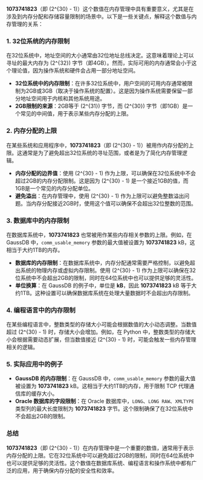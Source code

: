 
**1073741823**（即 \(2^{30} - 1\)）这个数值在内存管理中具有重要意义，尤其是在涉及到内存分配和存储容量限制的场景中。以下是一些关键点，解释这个数值与内存管理的关系：

### 1. **32位系统的内存限制**
在32位系统中，地址空间的大小通常由32位地址总线决定。这意味着理论上可以寻址的最大内存为 \(2^{32}\) 字节（即4GB）。然而，实际可用的内存通常会小于这个理论值，因为操作系统和硬件会占用一部分地址空间。

- **32位系统中的内存限制**：在许多32位系统中，用户空间的可用内存通常被限制为2GB或3GB（取决于操作系统的配置）。这是因为操作系统需要保留一部分地址空间用于内核和其他系统用途。
- **2GB限制的来源**：2GB等于 \(2^{31}\) 字节，而 \(2^{30}\) 字节（即1GB）是一个常见的中间值，用于表示某些内存分配的上限。

### 2. **内存分配的上限**
在某些系统和应用程序中，**1073741823**（即 \(2^{30} - 1\)）被用作内存分配的上限。这通常是为了避免超出32位系统的寻址范围，或者是为了简化内存管理逻辑。

- **内存分配的边界值**：使用 \(2^{30} - 1\) 作为上限，可以确保在32位系统中不会超过2GB的内存分配限制。这是因为 \(2^{30} - 1\) 是一个接近1GB的值，而1GB是一个常见的内存分配单位。
- **避免溢出**：在内存管理中，使用 \(2^{30} - 1\) 作为上限可以避免整数溢出问题。当内存分配接近2GB时，使用这个值可以确保不会超出32位整数的范围。

### 3. **数据库中的内存限制**
在数据库系统中，**1073741823** 也常被用作某些内存相关参数的上限。例如，在 GaussDB 中，`comm_usable_memory` 参数的最大值被设置为 **1073741823** kB，这相当于大约1TB的内存。

- **数据库的内存限制**：在数据库系统中，内存分配通常需要严格控制，以避免超出系统的物理内存或虚拟内存限制。使用 \(2^{30} - 1\) 作为上限可以确保在32位系统中不会超出2GB的限制，同时在64位系统中也可以提供足够的灵活性。
- **单位换算**：在 GaussDB 的例子中，单位是 **kB**，因此 **1073741823** kB 等于大约1TB。这种设置可以确保数据库系统在处理大量数据时不会超出内存限制。

### 4. **编程语言中的内存限制**
在某些编程语言中，整数类型的存储大小可能会根据数值的大小动态调整。当数值超过 \(2^{30} - 1\) 时，存储大小会增加。例如，在 Python 中，整数类型的存储大小会根据需要动态扩展，但当数值接近 \(2^{30} - 1\) 时，可能会触发一些内存管理相关的逻辑。

### 5. **实际应用中的例子**
- **GaussDB 的内存限制**：在 GaussDB 中，`comm_usable_memory` 参数的最大值被设置为 **1073741823** kB。这相当于大约1TB的内存，用于限制 TCP 代理通信库的缓存大小。
- **Oracle 数据库的字段限制**：在 Oracle 数据库中，`LONG`、`LONG RAW`、`XMLTYPE` 类型列的最大长度限制为 **1073741823** 字节。这个限制确保了在32位系统中不会超出2GB的限制。

### 总结
**1073741823**（即 \(2^{30} - 1\)）在内存管理中是一个重要的数值，通常用于表示内存分配的上限。它在32位系统中可以避免超过2GB的限制，同时在64位系统中也可以提供足够的灵活性。这个数值在数据库系统、编程语言和操作系统中都有广泛的应用，用于确保内存分配的安全性和效率。

